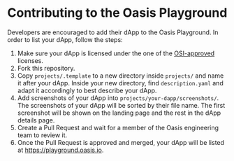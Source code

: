 # Contributing to the Oasis Playground

Developers are encouraged to add their dApp to the Oasis Playground. In order
to list your dApp, follow the steps:

1. Make sure your dApp is licensed under the one of the [OSI-approved]
   licenses.
2. Fork this repository.
3. Copy `projects/.template` to a new directory inside `projects/` and name it
   after your dApp. Inside your new directory, find `description.yaml` and adapt
   it accordingly to best describe your dApp.
4. Add screenshots of your dApp into `projects/your-dapp/screenshots/`.
   The screenshots of your dApp will be sorted by their file name. The first
   screenshot will be shown on the landing page and the rest in the dApp details
   page.
5. Create a Pull Request and wait for a member of the Oasis engineering team to
   review it.
6. Once the Pull Request is approved and merged, your dApp will be listed at
   https://playground.oasis.io.

[OSI-approved]: https://opensource.org/licenses/
